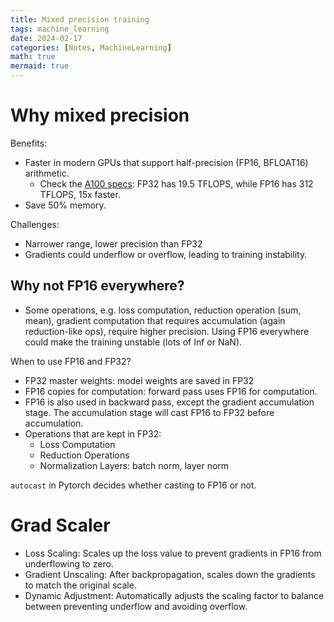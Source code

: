```yaml
---
title: Mixed precision training
tags: machine_learning
date: 2024-02-17
categories: [Notes, MachineLearning]
math: true
mermaid: true
---
```


# Why mixed precision
Benefits:
- Faster in modern GPUs that support half-precision (FP16, BFLOAT16) arithmetic. 
  - Check the [A100 specs](https://www.nvidia.com/content/dam/en-zz/Solutions/Data-Center/a100/pdf/nvidia-a100-datasheet-us-nvidia-1758950-r4-web.pdf): FP32 has 19.5 TFLOPS, while FP16 has 312 TFLOPS, 15x faster.
- Save 50% memory.

Challenges:
- Narrower range, lower precision than FP32
- Gradients could underflow or overflow, leading to training instability.

## Why not FP16 everywhere?
- Some operations, e.g. loss computation, reduction operation (sum, mean), gradient computation that requires accumulation (again reduction-like ops), require higher precision. Using FP16 everywhere could make the training unstable (lots of Inf or NaN).

When to use FP16 and FP32?
- FP32 master weights: model weights are saved in FP32
- FP16 copies for computation: forward pass uses FP16 for computation. 
- FP16 is also used in backward pass, except the gradient accumulation stage. The accumulation stage will cast FP16 to FP32 before accumulation.
- Operations that are kept in FP32:
  - Loss Computation
  - Reduction Operations
  - Normalization Layers: batch norm, layer norm

`autocast` in Pytorch decides whether casting to FP16 or not.

# Grad Scaler
- Loss Scaling: Scales up the loss value to prevent gradients in FP16 from underflowing to zero.
- Gradient Unscaling: After backpropagation, scales down the gradients to match the original scale.
- Dynamic Adjustment: Automatically adjusts the scaling factor to balance between preventing underflow and avoiding overflow.
